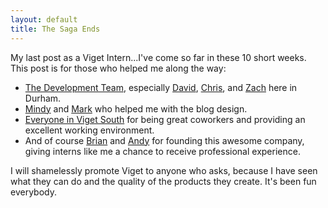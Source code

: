 ```yaml
---
layout: default
title: The Saga Ends
---
```


My last post as a Viget Intern...I've come so far in these 10 short weeks. This post is
for those who helped me along the way:
<ul>
  <li>
  <a href="http://viget.com/about#developers">The Development Team</a>, especially
  <a href="http://viget.com/about/team/deisinger">David</a>, <a href="http://viget.com/about/team/cjones">Chris</a>, and <a href="http://viget.com/about/team/zporter">Zach</a>
  here in Durham.
  </li>
  <li>
  <a href="http://viget.com/about/team/mwagner">Mindy</a> and <a href="http://viget.com/about/team/msteinruck">Mark</a> who helped me with the blog design.
  </li>
  <li>
  <a href="http://viget.com/about#durham-nc">Everyone in Viget South</a> for being great coworkers and providing an excellent working environment.
  </li>
  <li>
  And of course <a href="http://viget.com/about/team/bwilliams">Brian</a> and <a href="http://viget.com/about/team/arankin">Andy</a> for founding this
  awesome company, giving interns like me a chance to receive professional experience.
  </li>
</ul>

I will shamelessly promote Viget to anyone who asks, because I have seen what they can do and the quality of the products they create. It's been fun everybody.
